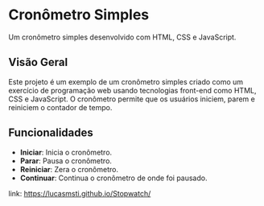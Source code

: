 # Cronômetro Simples

Um cronômetro simples desenvolvido com HTML, CSS e JavaScript.

## Visão Geral

Este projeto é um exemplo de um cronômetro simples criado como um exercício de programação web usando tecnologias front-end como HTML, CSS e JavaScript. O cronômetro permite que os usuários iniciem, parem e reiniciem o contador de tempo.

## Funcionalidades

- **Iniciar**: Inicia o cronômetro.
- **Parar**: Pausa o cronômetro.
- **Reiniciar**: Zera o cronômetro.
- **Continuar**: Continua o cronômetro de onde foi pausado.

link: https://lucasmsti.github.io/Stopwatch/

